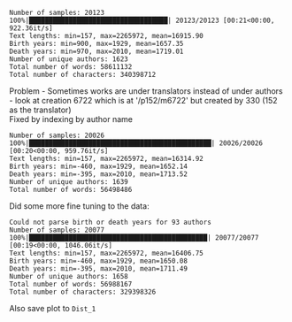 ```
Number of samples: 20123
100%|███████████████████████████████████| 20123/20123 [00:21<00:00, 922.36it/s]
Text lengths: min=157, max=2265972, mean=16915.90
Birth years: min=900, max=1929, mean=1657.35
Death years: min=970, max=2010, mean=1719.01
Number of unique authors: 1623
Total number of words: 58611132
Total number of characters: 340398712
```


Problem - Sometimes works are under translators instead of under authors - look at creation 6722 which is at '/p152/m6722' but created by 330 (152 as the translator)  
Fixed by indexing by author name

```
Number of samples: 20026
100%|██████████████████████████████████████████████| 20026/20026 [00:20<00:00, 959.76it/s]
Text lengths: min=157, max=2265972, mean=16314.92
Birth years: min=-460, max=1929, mean=1652.14
Death years: min=-395, max=2010, mean=1713.52
Number of unique authors: 1639
Total number of words: 56498486
```

Did some more fine tuning to the data:
```
Could not parse birth or death years for 93 authors
Number of samples: 20077
100%|█████████████████████████████████████████████| 20077/20077 [00:19<00:00, 1046.06it/s]
Text lengths: min=157, max=2265972, mean=16406.75
Birth years: min=-460, max=1929, mean=1650.08
Death years: min=-395, max=2010, mean=1711.49
Number of unique authors: 1658
Total number of words: 56988167
Total number of characters: 329398326
```

Also save plot to `Dist_1`